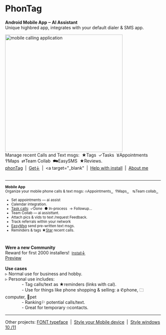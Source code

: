 # PhonTag
<b>Android Mobile App ‒ AI Assistant</b>&nbsp;<br>
Unique highbred app, integrates with your default dialer & SMS app.<br>


<a href="https://phonTag.com"><img style="height: 380px; margin-bottom:-0px; margin-top:0px;" src="https://phonTag.com/img/calling_application.png" alt="mobile calling application"></a><br>
Manage recent Calls and Text msgs:&nbsp; ★Tags  ✓Tasks  𑀫Appointments  ߉Maps  ⇄Team Collab&nbsp; 🗪EasySMS  ★Reviews.<br>
<a href="https://phonTag.com">phonTag</a>  |  <a href="https://phonTag.com/phonTag_4.0.0.apk">Get<u>↓</u></a>  |  <a target="_blank"  |  <a target="_blank" href="https://phonTag.com/Help-installing-apk-to-mobile-device.html">Help with install</a>  |  <a target="_blank" href="https://phonTag.com/about-me.htm">About me</a><br><br>
<hr /> 

<small>**Mobile App**<br>
Organize your mobile phone calls & text msgs:  ⍾Appointments<a href="https://phonTag.com/Mobile_Appointments.html" alt="Mobile Appoipntments from recent calls"> ⁪‍ </a>&nbsp;  ߉Maps<a href="https://phonTag.com/use-my-tablet-device-with-google-maps.html"  alt="Map driving route from phone"> ⁪‍ </a> ⇆Team collab<a href="https://phonTag.com/use-my-tablet-device-with-google-maps.html"  alt="Map driving route from phone"> ⁪‍ </a>

 - Set appointments — ai assist
 - Calendar integration.
 - <a target="_blank" href="https://phonTag.com/Mobile_taskbar_phone_tags.html" alt="Task recent calls">Task calls</a>: ✓Done  ● In-process  → Followup...<br>
 - Team Collab — ai assisttant.
 - Attach pics & vids to text /request Feedback.
 - Track referrals within your network
 - <a href="https://phonTag.com/Mobile_Easy_SMS_text_msgs.html" alt="Mobile Appointments">EasyMsg</a> send pre-written text msgs.
 - Reminders & tags
 ★<a target="_blank" href="https://phonTag.com/Mobile_Star_phone_calls.html" alt="star phone calls">Star</a> recent calls. &nbsp;  <br> 
<br>
</small>

**Were a new Community**<br>
Reward for first 2000 installers!  <a href="https://phonTag.com/phonTag_4.0.0.apk"><small>Install</small><u>↓</u></a><br>
<a href="https://phonTag.com/#screenshots">Preview</a></small>
<br><br>
**Use cases**<br>
▹ Normal use for business and hobby.<br>
▹ Personal use includes:<br>
      - Tag calls/text as ★reminders (links with cal).<br>
      - Use for things like phone shopping & selling: a ✆phone,  🗀computer,  🐢pet<br>
      - Ranking⚐ potential calls/text. <br>
      - Great for temporary ⍾contacts. ‮‭‬‭‎‍<br>

<hr />
Other projects: <a href="https://github.com/qp5/FONT">FONT typeface</a>  |  <a target="_blank" href="https://codepen.io/qp5/full/WNGbLBy">Style your Mobile device</a>  |   <a target="_blank" href="https://codepen.io/qp5/project/full/ZmBrJo">Style windows 10 /11 </a>

      
